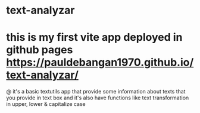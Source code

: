 # text-analyzar
# this is my first vite app deployed in github pages https://pauldebangan1970.github.io/text-analyzar/
@ it's a basic textutils app that provide some information about texts that you provide in text box and it's also have functions like text transformation in upper, lower & capitalize case 
